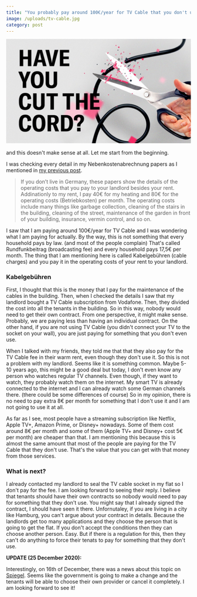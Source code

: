 ```yaml
---
title: "You probably pay around 100€/year for TV Cable that you don't use"
image: /uploads/tv-cable.jpg
category: post
---
```


![A tv cable cord is being cut by a scissor](/uploads/tv-cable.jpg)

and this doesn't make sense at all. Let me start from the beginning.

I was checking every detail in my Nebenkostenabrechnung papers as I mentioned in [my previous post](https://mertbulan.com/2020/10/05/paying-property-tax-while-being-a-tenant-in-Germany/).

> If you don’t live in Germany, these papers show the details of the operating costs that you pay to your landlord besides your rent. Addinationly to my rent, I pay 40€ for my heating and 80€ for the operating costs (Betriebkosten) per month. The operating costs include many things like garbage collection, cleaning of the stairs in the building, cleaning of the street, maintenance of the garden in front of your building, insurance, vermin control, and so on.

I saw that I am paying around 100€/year for TV Cable and I was wondering what I am paying for actually. By the way, this is not something that every household pays by law. (and most of the people complain) That's called Rundfunk­beitrag (broadcasting fee) and every household pays 17,5€ per month. The thing that I am mentioning here is called Kabelgebühren (cable charges) and you pay it in the operating costs of your rent to your landlord.

### Kabelgebühren

First, I thought that this is the money that I pay for the maintenance of the cables in the building. Then, when I checked the details I saw that my landlord bought a TV Cable subscription from Vodafone. Then, they divided the cost into all the tenants in the building. So in this way, nobody would need to get their own contract. From one perspective, it might make sense. Probably, we are paying less than having an individual contract. On the other hand, if you are not using TV Cable (you didn't connect your TV to the socket on your wall), you are just paying for something that you don't even use.

When I talked with my friends, they told me that that they also pay for the TV Cable fee in their warm rent, even though they don't use it. So this is not a problem with my landlord. Seems like it is something common. Maybe 5-10 years ago, this might be a good deal but today, I don't even know any person who watches regular TV channels. Even though, if they want to watch, they probably watch them on the internet. My smart TV is already connected to the internet and I can already watch some German channels there. (there could be some differences of course) So in my opinion, there is no need to pay extra 8€ per month for something that I don't use it and I am not going to use it at all.

As far as I see, most people have a streaming subscription like Netflix, Apple TV+, Amazon Prime, or Disney+ nowadays. Some of them cost around 8€ per month and some of them (Apple TV+ and Disney+ cost 5€ per month) are cheaper than that. I am mentioning this because this is almost the same amount that most of the people are paying for the TV Cable that they don't use. That's the value that you can get with that money from those services.

### What is next?

I already contacted my landlord to seal the TV cable socket in my flat so I don't pay for the fee. I am looking forward to seeing their reply. I believe that tenants should have their own contracts so nobody would need to pay for something that they don't use. You might say that I already signed the contract, I should have seen it there. Unfornutaley, if you are living in a city like Hamburg, you can't argue about your contract in details. Because the landlords get too many applications and they choose the person that is going to get the flat. If you don't accept the conditions then they can choose another person. Easy. But if there is a regulation for this, then they can't do anything to force their tenats to pay for something that they don't use.

**UPDATE (25 December 2020):**

Interestingly, on 16th of December, there was a news about this topic on [Spiegel](https://www.spiegel.de/wirtschaft/service/tv-kabelanschluesse-sollen-nicht-mehr-ueber-nebenkosten-abgerechnet-werden-a-660a7c33-8c20-4088-beba-6b9bef8948bc). Seems like the government is going to make a change and the tenants will be able to choose their own provider or cancel it completely. I am looking forward to see it!